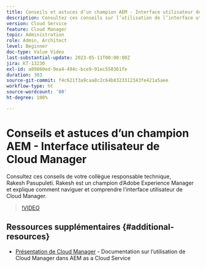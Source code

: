 ```yaml
---
title: Conseils et astuces d’un champion AEM - Interface utilisateur de Cloud Manager
description: Consultez ces conseils sur l’utilisation de l’interface utilisateur de Cloud Manager de Rakesh Pasupuleti, champion et expert AEM.
version: Cloud Service
feature: Cloud Manager
topic: Administration
role: Admin, Architect
level: Beginner
doc-type: Value Video
last-substantial-update: 2023-05-11T00:00:00Z
jira: KT-13230
exl-id: a89860ed-9ea4-494c-bce9-91ec550361fe
duration: 303
source-git-commit: f4c621f3a9caa8c2c64b8323312343fe421a5aee
workflow-type: ht
source-wordcount: '80'
ht-degree: 100%

---
```


# Conseils et astuces d’un champion AEM - Interface utilisateur de Cloud Manager

Consultez ces conseils de votre collègue responsable technique, Rakesh Pasupuleti. Rakesh est un champion d’Adobe Experience Manager et explique comment naviguer et comprendre l’interface utilisateur de Cloud Manager.

>[!VIDEO](https://video.tv.adobe.com/v/3419298?quality=12&learn=on)

## Ressources supplémentaires {#additional-resources}

* [Présentation de Cloud Manager](https://experienceleague.adobe.com/docs/experience-manager-cloud-service/content/onboarding/concepts/cloud-manager-introduction.html?lang=fr) - Documentation sur l’utilisation de Cloud Manager dans AEM as a Cloud Service
